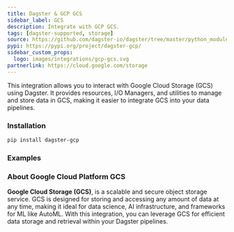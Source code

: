 ```yaml
---
title: Dagster & GCP GCS
sidebar_label: GCS
description: Integrate with GCP GCS.
tags: [dagster-supported, storage]
source: https://github.com/dagster-io/dagster/tree/master/python_modules/libraries/dagster-gcp
pypi: https://pypi.org/project/dagster-gcp/
sidebar_custom_props:
  logo: images/integrations/gcp-gcs.svg
partnerlink: https://cloud.google.com/storage
---
```


This integration allows you to interact with Google Cloud Storage (GCS) using Dagster. It provides resources, I/O Managers, and utilities to manage and store data in GCS, making it easier to integrate GCS into your data pipelines.

### Installation

```bash
pip install dagster-gcp
```

### Examples

<CodeExample path="docs_snippets/docs_snippets/integrations/gcp-gcs.py" language="python" />

### About Google Cloud Platform GCS

**Google Cloud Storage (GCS)**, is a scalable and secure object storage service. GCS is designed for storing and accessing any amount of data at any time, making it ideal for data science, AI infrastructure, and frameworks for ML like AutoML. With this integration, you can leverage GCS for efficient data storage and retrieval within your Dagster pipelines.
